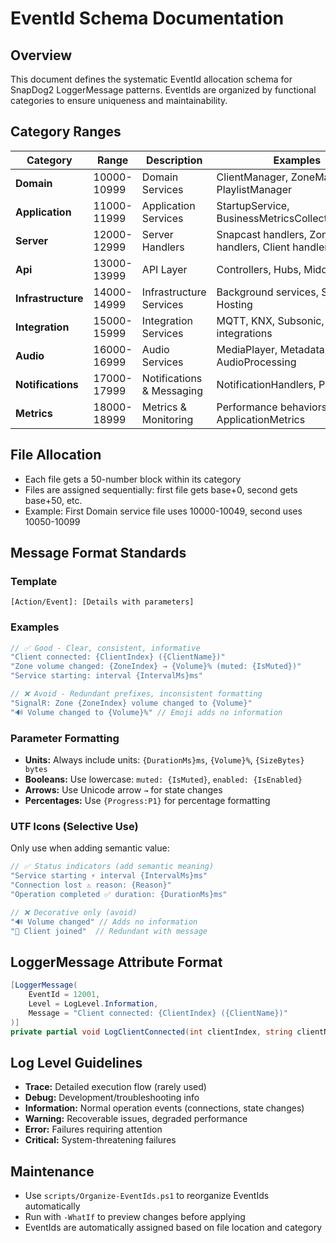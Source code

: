# EventId Schema Documentation

## Overview
This document defines the systematic EventId allocation schema for SnapDog2 LoggerMessage patterns. EventIds are organized by functional categories to ensure uniqueness and maintainability.

## Category Ranges

| Category | Range | Description | Examples |
|----------|-------|-------------|----------|
| **Domain** | 10000-10999 | Domain Services | ClientManager, ZoneManager, PlaylistManager |
| **Application** | 11000-11999 | Application Services | StartupService, BusinessMetricsCollectionService |
| **Server** | 12000-12999 | Server Handlers | Snapcast handlers, Zone handlers, Client handlers |
| **Api** | 13000-13999 | API Layer | Controllers, Hubs, Middleware |
| **Infrastructure** | 14000-14999 | Infrastructure Services | Background services, Storage, Hosting |
| **Integration** | 15000-15999 | Integration Services | MQTT, KNX, Subsonic, Snapcast integrations |
| **Audio** | 16000-16999 | Audio Services | MediaPlayer, MetadataManager, AudioProcessing |
| **Notifications** | 17000-17999 | Notifications & Messaging | NotificationHandlers, Publishers |
| **Metrics** | 18000-18999 | Metrics & Monitoring | Performance behaviors, ApplicationMetrics |

## File Allocation
- Each file gets a 50-number block within its category
- Files are assigned sequentially: first file gets base+0, second gets base+50, etc.
- Example: First Domain service file uses 10000-10049, second uses 10050-10099

## Message Format Standards

### Template
```
[Action/Event]: [Details with parameters]
```

### Examples
```csharp
// ✅ Good - Clear, consistent, informative
"Client connected: {ClientIndex} ({ClientName})"
"Zone volume changed: {ZoneIndex} → {Volume}% (muted: {IsMuted})"
"Service starting: interval {IntervalMs}ms"

// ❌ Avoid - Redundant prefixes, inconsistent formatting
"SignalR: Zone {ZoneIndex} volume changed to {Volume}"
"🔊 Volume changed to {Volume}%" // Emoji adds no information
```

### Parameter Formatting
- **Units:** Always include units: `{DurationMs}ms`, `{Volume}%`, `{SizeBytes} bytes`
- **Booleans:** Use lowercase: `muted: {IsMuted}`, `enabled: {IsEnabled}`
- **Arrows:** Use Unicode arrow `→` for state changes
- **Percentages:** Use `{Progress:P1}` for percentage formatting

### UTF Icons (Selective Use)
Only use when adding semantic value:
```csharp
// ✅ Status indicators (add semantic meaning)
"Service starting ⚡ interval {IntervalMs}ms"
"Connection lost ⚠️ reason: {Reason}"
"Operation completed ✅ duration: {DurationMs}ms"

// ❌ Decorative only (avoid)
"🔊 Volume changed" // Adds no information
"📡 Client joined"  // Redundant with message
```

## LoggerMessage Attribute Format
```csharp
[LoggerMessage(
    EventId = 12001,
    Level = LogLevel.Information,
    Message = "Client connected: {ClientIndex} ({ClientName})"
)]
private partial void LogClientConnected(int clientIndex, string clientName);
```

## Log Level Guidelines
- **Trace:** Detailed execution flow (rarely used)
- **Debug:** Development/troubleshooting info
- **Information:** Normal operation events (connections, state changes)
- **Warning:** Recoverable issues, degraded performance
- **Error:** Failures requiring attention
- **Critical:** System-threatening failures

## Maintenance
- Use `scripts/Organize-EventIds.ps1` to reorganize EventIds automatically
- Run with `-WhatIf` to preview changes before applying
- EventIds are automatically assigned based on file location and category
